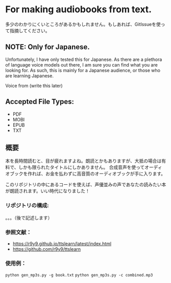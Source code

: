 # For making audiobooks from text.

多少のわかりにくいところがあるかもしれません。もしあれば、GitIssueを使って指摘してください。

## NOTE: Only for Japanese.
Unfortunately, I have only tested this for Japanese. As there are a plethora of language voice models out there, I am sure you can find what you are looking for. As such, this is mainly for a Japanese audience, or those who are learning Japanese.

Voice from (write this later)

## Accepted File Types:
- PDF
- MOBI
- EPUB
- TXT

## 概要
本を長時間読むと、目が疲れますよね。朗読とかもありますが、大抵の場合は有料で、しかも限られたタイトルにしかありません。
合成音声を使ってオーディオブックを作れば、お金を払わずに高音質のオーディオブックが手に入ります。

このリポジトリの中にあるコードを使えば、声優並みの声であなたの読みたい本が朗読されます。いい時代になりました！

### リポジトリの構成:
。。。（後で記述します）


### 参照文献：
- https://r9y9.github.io/ttslearn/latest/index.html
- https://github.com/r9y9/ttslearn

### 使用例：
`python gen_mp3s.py -g book.txt`
`python gen_mp3s.py -c combined.mp3`

